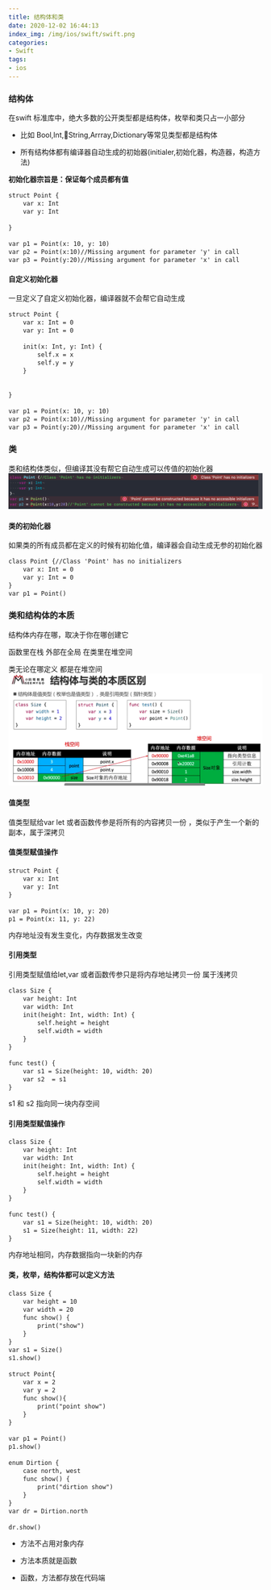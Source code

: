 ```yaml
---
title: 结构体和类
date: 2020-12-02 16:44:13
index_img: /img/ios/swift/swift.png
categories:
- Swift
tags:
- ios
---
```


### 结构体

在swift 标准库中，绝大多数的公开类型都是结构体，枚举和类只占一小部分
- 比如 Bool,Int,String,Arrray,Dictionary等常见类型都是结构体

- 所有结构体都有编译器自动生成的初始器(initialer,初始化器，构造器，构造方法)

**初始化器宗旨是：保证每个成员都有值**
```
struct Point {
    var x: Int
    var y: Int
    
}

var p1 = Point(x: 10, y: 10)
var p2 = Point(x:10)//Missing argument for parameter 'y' in call
var p3 = Point(y:20)//Missing argument for parameter 'x' in call
```

#### 自定义初始化器

一旦定义了自定义初始化器，编译器就不会帮它自动生成
```
struct Point {
    var x: Int = 0
    var y: Int = 0
    
    init(x: Int, y: Int) {
        self.x = x
        self.y = y
    }
    
    
}

var p1 = Point(x: 10, y: 10)
var p2 = Point(x:10)//Missing argument for parameter 'y' in call
var p3 = Point(y:20)//Missing argument for parameter 'x' in call
```

### 类

类和结构体类似，但编译其没有帮它自动生成可以传值的初始化器
![](/img/ios/swift/class/classinit.png)

#### 类的初始化器
如果类的所有成员都在定义的时候有初始化值，编译器会自动生成无参的初始化器

```
class Point {//Class 'Point' has no initializers
    var x: Int = 0
    var y: Int = 0
}
var p1 = Point()
```

### 类和结构体的本质

结构体内存在哪，取决于你在哪创建它

函数里在栈 外部在全局 在类里在堆空间

类无论在哪定义 都是在堆空间
![](/img/ios/swift/class/benzi.png)

#### 值类型

值类型赋给var let 或者函数传参是将所有的内容拷贝一份
，类似于产生一个新的副本，属于深拷贝

#### 值类型赋值操作
```
struct Point {
    var x: Int
    var y: Int
}

var p1 = Point(x: 10, y: 20)
p1 = Point(x: 11, y: 22)
```
内存地址没有发生变化，内存数据发生改变

#### 引用类型

引用类型赋值给let,var 或者函数传参只是将内存地址拷贝一份
属于浅拷贝

```
class Size {
    var height: Int
    var width: Int
    init(height: Int, width: Int) {
        self.height = height
        self.width = width
    }
}

func test() {
    var s1 = Size(height: 10, width: 20)
    var s2  = s1
}

```
s1 和 s2 指向同一块内存空间


#### 引用类型赋值操作

```
class Size {
    var height: Int
    var width: Int
    init(height: Int, width: Int) {
        self.height = height
        self.width = width
    }
}

func test() {
    var s1 = Size(height: 10, width: 20)
    s1 = Size(height: 11, width: 22)
}
```
内存地址相同，内存数据指向一块新的内存

#### 类，枚举，结构体都可以定义方法

```
class Size {
    var height = 10
    var width = 20
    func show() {
        print("show")
    }
}
var s1 = Size()
s1.show()

struct Point{
    var x = 2
    var y = 2
    func show(){
        print("point show")
    }
}

var p1 = Point()
p1.show()

enum Dirtion {
    case north, west
    func show() {
        print("dirtion show")
    }
}
var dr = Dirtion.north

dr.show()

```
- 方法不占用对象内存

- 方法本质就是函数

- 函数，方法都存放在代码端




